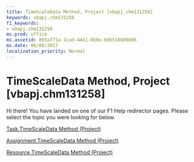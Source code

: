 ```yaml
---
title: TimeScaleData Method, Project [vbapj.chm131258]
keywords: vbapj.chm131258
f1_keywords:
- vbapj.chm131258
ms.prod: office
ms.assetid: 803a771a-1cad-44e1-858e-0db518689b06
ms.date: 06/08/2017
localization_priority: Normal
---
```



# TimeScaleData Method, Project [vbapj.chm131258]

Hi there! You have landed on one of our F1 Help redirector pages. Please select the topic you were looking for below.

[Task.TimeScaleData Method (Project)](http://msdn.microsoft.com/library/58526bce-9ee0-8dce-98ee-a8b8e07175eb%28Office.15%29.aspx)

[Assignment.TimeScaleData Method (Project)](http://msdn.microsoft.com/library/ff948754-cc0e-8bf0-31e8-30b19dbcb08d%28Office.15%29.aspx)

[Resource.TimeScaleData Method (Project)](http://msdn.microsoft.com/library/51649bc3-8224-15cd-dc9b-af37a1cc4d8b%28Office.15%29.aspx)

